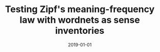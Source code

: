 ---
# Documentation: https://wowchemy.com/docs/managing-content/

title: Testing Zipf's meaning-frequency law with wordnets as sense inventories
subtitle: ''
summary: ''
authors:
- Francis Bond
- janz
- Marek M. Maziarz
- Ewa K. Rudnicka
tags: []
categories: []
date: '2019-01-01'
lastmod: 2022-10-07T05:07:50Z
featured: false
draft: false

# Featured image
# To use, add an image named `featured.jpg/png` to your page's folder.
# Focal points: Smart, Center, TopLeft, Top, TopRight, Left, Right, BottomLeft, Bottom, BottomRight.
image:
  caption: ''
  focal_point: ''
  preview_only: false

# Projects (optional).
#   Associate this post with one or more of your projects.
#   Simply enter your project's folder or file name without extension.
#   E.g. `projects = ["internal-project"]` references `content/project/deep-learning/index.md`.
#   Otherwise, set `projects = []`.
projects: []
publishDate: '2022-10-07T05:07:49.526934Z'
publication_types:
- '1'
abstract: ''
publication: '*Proceedings of the Tenth Global Wordnet Conference : July 23-27, 2019,
  Wrocław (Poland)*'
links:
- name: URL
  url: https://clarin-pl.eu/dspace/handle/11321/718
---
